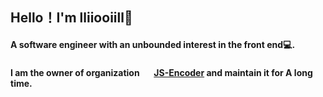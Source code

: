 ## Hello！I'm lliiooiill👋

#### A software engineer with an unbounded interest in the front end💻.

#### I am the owner of organization <img src="https://github.com/Longgererer/Longgererer/assets/40834209/aa7537e7-7f28-4b75-be3b-538a37ac43d5" width="16" height="16" style="vertical-align:center"> **[JS-Encoder](https://github.com/JS-Encoder)** and maintain it for A long time.
